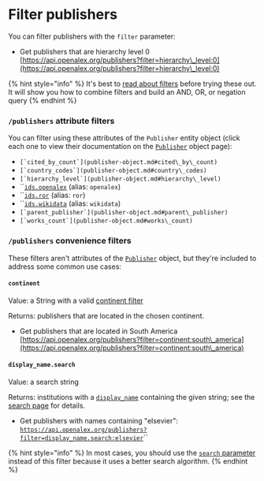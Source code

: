 # Filter publishers

You can filter publishers with the `filter` parameter:

* Get publishers that are hierarchy level 0\
  [https://api.openalex.org/publishers?filter=hierarchy\_level:0](https://api.openalex.org/publishers?filter=hierarchy\_level:0)

{% hint style="info" %}
It's best to [read about filters](../../how-to-use-the-api/get-lists-of-entities/filter-entity-lists.md) before trying these out. It will show you how to combine filters and build an AND, OR, or negation query
{% endhint %}

### `/publishers` attribute filters

You can filter using these attributes of the `Publisher` entity object (click each one to view their documentation on the [`Publisher`](publisher-object.md) object page):

* ``[`cited_by_count`](publisher-object.md#cited\_by\_count)``
* ``[`country_codes`](publisher-object.md#country\_codes)``
* ``[`hierarchy_level`](publisher-object.md#hierarchy\_level)``
* ``[`ids.openalex`](publisher-object.md#ids) (alias: `openalex`)
* ``[`ids.ror`](publisher-object.md#ids) (alias: `ror`)
* ``[`ids.wikidata`](publisher-object.md#ids) (alias: `wikidata`)
* ``[`parent_publisher`](publisher-object.md#parent\_publisher)``
* ``[`works_count`](publisher-object.md#works\_count)``

### `/publishers` convenience filters

These filters aren't attributes of the [`Publisher`](publisher-object.md) object, but they're included to address some common use cases:

#### `continent`

Value: a String with a valid [continent filter](../geo/continents.md#filter-by-continent)

Returns: publishers that are located in the chosen continent.

* Get publishers that are located in South America\
  [https://api.openalex.org/publishers?filter=continent:south\_america](https://api.openalex.org/publishers?filter=continent:south\_america)

#### `display_name.search`

Value: a search string

Returns: institutions with a [`display_name`](publisher-object.md#display\_name) containing the given string; see the [search page](../sources/search-venues.md#search-a-specific-field) for details.

* Get publishers with names containing "elsevier":\
  [`https://api.openalex.org/publishers?filter=display_name.search:elsevier`](https://api.openalex.org/publishers?filter=display\_name.search:elsevier)``

{% hint style="info" %}
In most cases, you should use the [`search` parameter](../sources/search-venues.md#venues-full-search) instead of this filter because it uses a better search algorithm.
{% endhint %}
